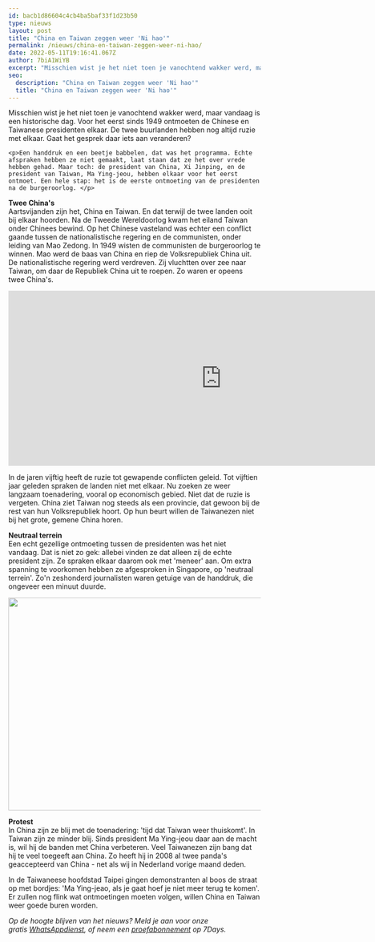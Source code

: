 ```yaml
---
id: bacb1d86604c4cb4ba5baf33f1d23b50
type: nieuws
layout: post
title: "China en Taiwan zeggen weer 'Ni hao'"
permalink: /nieuws/china-en-taiwan-zeggen-weer-ni-hao/
date: 2022-05-11T19:16:41.067Z
author: 7biA1WiYB
excerpt: "Misschien wist je het niet toen je vanochtend wakker werd, maar vandaag is een historische dag. Voor het eerst sinds 1949 ontmoeten de Chinese en Taiwanese presidenten elkaar. De twee buurlanden hebben nog altijd ruzie met elkaar. Gaat het gesprek daar iets aan veranderen?  "
seo:
  description: "China en Taiwan zeggen weer 'Ni hao'"
  title: "China en Taiwan zeggen weer 'Ni hao'"
---
```

Misschien wist je het niet toen je vanochtend wakker werd, maar vandaag is een historische dag. Voor het eerst sinds 1949 ontmoeten de Chinese en Taiwanese presidenten elkaar. De twee buurlanden hebben nog altijd ruzie met elkaar. Gaat het gesprek daar iets aan veranderen?  

    <p>Een handdruk en een beetje babbelen, dat was het programma. Echte afspraken hebben ze niet gemaakt, laat staan dat ze het over vrede hebben gehad. Maar toch: de president van China, Xi Jinping, en de president van Taiwan, Ma Ying-jeou, hebben elkaar voor het eerst ontmoet. Een hele stap: het is de eerste ontmoeting van de presidenten na de burgeroorlog. </p>
<p><strong>Twee China's</strong><br>Aartsvijanden zijn het, China en Taiwan. En dat terwijl de twee landen ooit bij elkaar hoorden. Na de Tweede Wereldoorlog kwam het eiland Taiwan onder Chinees bewind. Op het Chinese vasteland was echter een conflict gaande tussen de nationalistische regering en de communisten, onder leiding van Mao Zedong. In 1949 wisten de communisten de burgeroorlog te winnen. Mao werd de baas van China en riep de Volksrepubliek China uit. De nationalistische regering werd verdreven. Zij vluchtten over zee naar Taiwan, om daar de Republiek China uit te roepen. Zo waren er opeens twee China's.<br></p>
<iframe allowfullscreen="" frameborder="0" height="350" src="https://www.google.com/maps/embed?pb=!1m14!1m12!1m3!1d7464543.233937654!2d117.84907966374912!3d24.00296213944431!2m3!1f0!2f0!3f0!3m2!1i1024!2i768!4f13.1!5e0!3m2!1snl!2snl!4v1446734043235" width="850"></iframe>
<p>In de jaren vijftig heeft de ruzie tot gewapende conflicten geleid. Tot vijftien jaar geleden spraken de landen niet met elkaar. Nu zoeken ze weer langzaam toenadering, vooral op economisch gebied. Niet dat de ruzie is vergeten. China ziet Taiwan nog steeds als een provincie, dat gewoon bij de rest van hun Volksrepubliek hoort. Op hun beurt willen de Taiwanezen niet bij het grote, gemene China horen.</p>
<p><strong>Neutraal terrein</strong><br>Een echt gezellige ontmoeting tussen de presidenten was het niet vandaag. Dat is niet zo gek: allebei vinden ze dat alleen zíj de echte president zijn. Ze spraken elkaar daarom ook met 'meneer' aan. Om extra spanning te voorkomen hebben ze afgesproken in Singapore, op 'neutraal terrein'. Zo'n zeshonderd journalisten waren getuige van de handdruk, die ongeveer een minuut duurde.</p>
<p><div class="media media-element-container media-default"><div id="file-12919" class="file file-image file-image-jpeg">

        
  
  <div class="content">
    <img title="Beeld: EPA" height="425" width="1104" class="media-element file-default" src="https://original.sevendays.nl/sites/default/files/epa%20afp221.jpg" alt="">  </div>

  
</div>
</div>
<p><strong>Protest</strong><br>In China zijn ze blij met de toenadering: 'tijd dat Taiwan weer thuiskomt'. In Taiwan zijn ze minder blij. Sinds president Ma Ying-jeou daar aan de macht is, wil hij de banden met China verbeteren. Veel Taiwanezen zijn bang dat hij te veel toegeeft aan China. Zo heeft hij in 2008 al twee panda's geaccepteerd van China - net als wij in Nederland vorige maand deden.</p>
<p>In de Taiwaneese hoofdstad Taipei gingen demonstranten al boos de straat op met bordjes: 'Ma Ying-jeao, als je gaat hoef je niet meer terug te komen'. Er zullen nog flink wat ontmoetingen moeten volgen, willen China en Taiwan weer goede buren worden.</p>
<p><em>Op de hoogte blijven van het nieuws? Meld je aan voor onze gratis <a href="https://original.sevendays.nl/whatsapp" target="_blank">WhatsAppdienst</a>, of neem een <a href="https://abonneren.sevendays.nl/abonneren/abonnementen">proefabonnement</a> op 7Days.</em></p>  
